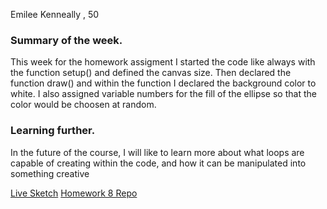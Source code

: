 Emilee Kenneally , 50

### Summary of the week.
This week for the homework assigment I started the code like always with the
function setup() and defined the canvas size. Then declared the function draw()
and within the function I declared the background color to white. I also assigned
variable numbers for the fill of the ellipse so that the color would be choosen at
random.

### Learning further.
In the future of the course, I will like to learn more about what loops are
capable of creating within the code, and how it can be manipulated into something creative

[Live Sketch](https://emileek.github.io/120-work/hw-8/)
[Homework 8 Repo](https://github.com/EmileeK/120-work/tree/master/hw-8)
